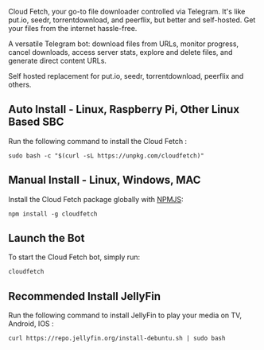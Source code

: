 [NPMJS]: https://www.npmjs.com/package/cloudfetch 'cloudfetch on NPMJS'

Cloud Fetch, your go-to file downloader controlled via Telegram. It's like put.io, seedr, torrentdownload, and peerflix, but better and self-hosted. Get your files from the internet hassle-free.

A versatile Telegram bot: download files from URLs, monitor progress, cancel downloads, access server stats, explore and delete files, and generate direct content URLs.

Self hosted replacement for put.io, seedr, torrentdownload, peerflix and others.

## Auto Install - Linux, Raspberry Pi, Other Linux Based SBC

Run the following command to install the Cloud Fetch :

```
sudo bash -c "$(curl -sL https://unpkg.com/cloudfetch)"
```

## Manual Install - Linux, Windows, MAC

Install the Cloud Fetch package globally with [NPMJS][]:

```
npm install -g cloudfetch
```

## Launch the Bot

To start the Cloud Fetch bot, simply run:

```
cloudfetch
```



## Recommended Install JellyFin

Run the following command to install JellyFin to play your media on TV, Android, IOS :

```
curl https://repo.jellyfin.org/install-debuntu.sh | sudo bash
```
